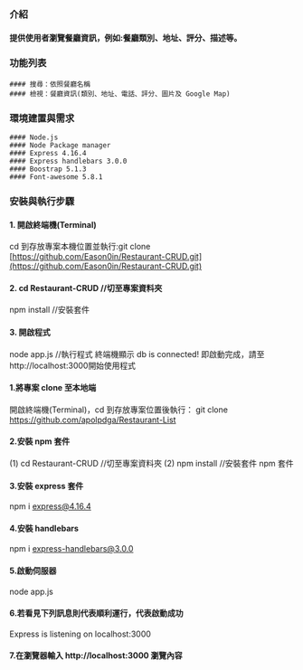 ### 介紹

#### 提供使用者瀏覽餐廳資訊，例如:餐廳類別、地址、評分、描述等。

### 功能列表
```
#### 搜尋：依照餐廳名稱
#### 檢視：餐廳資訊(類別、地址、電話、評分、圖片及 Google Map)
```

### 環境建置與需求
```
#### Node.js
#### Node Package manager
#### Express 4.16.4
#### Express handlebars 3.0.0
#### Boostrap 5.1.3
#### Font-awesome 5.8.1
```

### 安裝與執行步驟

#### 1. 開啟終端機(Terminal)
cd 到存放專案本機位置並執行:git clone [https://github.com/Eason0in/Restaurant-CRUD.git](https://github.com/Eason0in/Restaurant-CRUD.git)
#### 2. cd Restaurant-CRUD //切至專案資料夾
npm install //安裝套件
#### 3. 開啟程式
node app.js //執行程式
終端機顯示 db is connected! 即啟動完成，請至http://localhost:3000開始使用程式


#### 1.將專案 clone 至本地端
開啟終端機(Terminal)，cd 到存放專案位置後執行：
git clone https://github.com/apolpdga/Restaurant-List

#### 2.安裝 npm 套件
(1) cd Restaurant-CRUD //切至專案資料夾
(2) npm install //安裝套件 npm 套件

#### 3.安裝 express 套件
npm i express@4.16.4

#### 4.安裝 handlebars
npm i express-handlebars@3.0.0

#### 5.啟動伺服器
node app.js

#### 6.若看見下列訊息則代表順利運行，代表啟動成功
Express is listening on localhost:3000

#### 7.在瀏覽器輸入 http://localhost:3000 瀏覽內容

